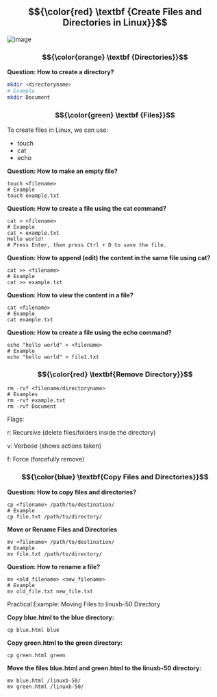 ## $${\color{red} \textbf {Create Files and Directories in Linux}}$$

![image](https://github.com/user-attachments/assets/a91350fa-f0e8-4853-8451-94913d0b1655)

### $${\color{orange} \textbf {Directories}}$$
**Question: How to create a directory?**
```bash
mkdir <directoryname>
# Example
mkdir Document
````
### $${\color{green} \textbf {Files}}$$

To create files in Linux, we can use:
- touch
- cat
- echo

**Question: How to make an empty file?**
````
touch <filename>
# Example
touch example.txt
````

**Question: How to create a file using the cat command?**
````
cat > <filename>
# Example
cat > example.txt
Hello world! 
# Press Enter, then press Ctrl + D to save the file.
````
**Question: How to append (edit) the content in the same file using cat?**
````
cat >> <filename>
# Example
cat >> example.txt
````
**Question: How to view the content in a file?**
````
cat <filename>
# Example
cat example.txt
````
**Question: How to create a file using the echo command?**
````
echo "hello world" > <filename>
# Example
echo "hello world" > file1.txt
````
### $${\color{red} \textbf{Remove Directory}}$$
````
rm -rvf <filename/directoryname>
# Examples
rm -rvf example.txt
rm -rvf Document
````
Flags:

r: Recursive (delete files/folders inside the directory)

v: Verbose (shows actions taken)

f: Force (forcefully remove)


### $${\color{blue} \textbf{Copy Files and Directories}}$$

**Question: How to copy files and directories?**
````
cp <filename> /path/to/destination/
# Example
cp file.txt /path/to/directory/
````
**Move or Rename Files and Directories**
````
mv <filename> /path/to/destination/
# Example
mv file.txt /path/to/directory/
````
**Question: How to rename a file?**
````
mv <old_filename> <new_filename>
# Example
mv old_file.txt new_file.txt
````

Practical Example: Moving Files to linuxb-50 Directory


**Copy blue.html to the blue directory:**

````
cp blue.html blue
````

**Copy green.html to the green directory:**

````
cp green.html green
````

**Move the files blue.html and green.html to the linuxb-50 directory:**

````
mv blue.html /linuxb-50/
mv green.html /linuxb-50/
````
